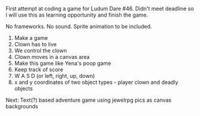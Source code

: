 First attempt at coding a game for Ludum Dare #46. Didn't meet deadline so I will use this as learning opportunity and finish the game.

No frameworks.
No sound.
Sprite animation to be included.

1. Make a game
2. Clown has to live
3. We control the clown
4. Clown moves in a canvas area
5. Make this game like Yena's poop game
6. Keep track of score
7. W A S D (or left, right, up, down)
8. x and y coordinates of two object types - player clown and deadly objects

Next: Text(?) based adventure game using jewelrpg pics as canvas backgrounds
